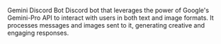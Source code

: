 Gemini Discord Bot
Discord bot that leverages the power of Google's Gemini-Pro API to interact with users in both text and image formats. It processes messages and images sent to it, generating creative and engaging responses.

##

##
